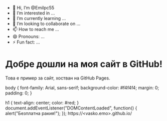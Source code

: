 - 👋 Hi, I’m @Emilpc55
- 👀 I’m interested in ...
- 🌱 I’m currently learning ...
- 💞️ I’m looking to collaborate on ...
- 📫 How to reach me ...
- 😄 Pronouns: ...
- ⚡ Fun fact: ...

<!---
Emilpc55/Emilpc55 is a ✨ special ✨ repository because its `README.md` (this file) appears on your GitHub profile.
You can click the Preview link to take a look at your changes.
--->
<!DOCTYPE html>
<html lang="bg">
<head>
    <meta charset="UTF-8">
    <meta name="viewport" content="width=device-width, initial-scale=1.0">
    <title>Моят GitHub сайт</title>
</head>
<body>
    <h1>Добре дошли на моя сайт в GitHub!</h1>
    <p>Това е пример за сайт, хостван на GitHub Pages.</p>
</body>
</html>
body {
    font-family: Arial, sans-serif;
    background-color: #f4f4f4;
    margin: 0;
    padding: 0;
}

h1 {
    text-align: center;
    color: #red;
}
document.addEventListener("DOMContentLoaded", function() {
    alert("Безплатна ракия!");
});
https://<vasko.emo>.github.io/<Penevdobrev>
